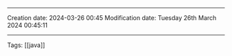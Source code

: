 

----
Creation date: 2024-03-26 00:45
Modification date: Tuesday 26th March 2024 00:45:11

----

 Tags: [[java]]

